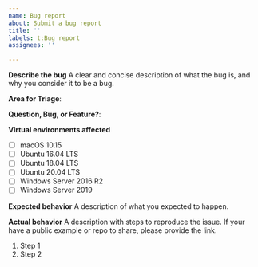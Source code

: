 ```yaml
---
name: Bug report
about: Submit a bug report
title: ''
labels: t:Bug report
assignees: ''

---
```


**Describe the bug**
A clear and concise description of what the bug is, and why you consider it to be a bug.

**Area for Triage**: 
<!-- See https://github.com/actions/virtual-environments/tree/main/triage-rules.yml for areas -->

**Question, Bug, or Feature?**: 
<!-- Choose "Question", "Bug", or "Feature" -->

**Virtual environments affected**
- [ ] macOS 10.15
- [ ] Ubuntu 16.04 LTS
- [ ] Ubuntu 18.04 LTS
- [ ] Ubuntu 20.04 LTS
- [ ] Windows Server 2016 R2
- [ ] Windows Server 2019

**Expected behavior**
A description of what you expected to happen.

**Actual behavior**
A description with steps to reproduce the issue. If your have a public example or repo to share,
please provide the link.

1. Step 1
2. Step 2
